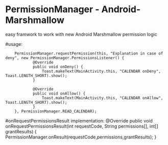 # PermissionManager - Android-Marshmallow
easy framwork to work with new Android Marshmallow permission logic


#usage:

        PermissionManager.requestPermission(this, "Explanation in case of deny", new PermissionManager.PermissionsListener() {
                @Override
                public void onDeny() {
                    Toast.makeText(MainActivity.this, "CALENDAR onDeny", Toast.LENGTH_SHORT).show();
                }

                @Override
                public void onAllow() {
                    Toast.makeText(MainActivity.this, "CALENDAR onAllow", Toast.LENGTH_SHORT).show();
                }
        }, PermissionManager.READ_CALENDAR);
        
        
        
#onRequestPermissionsResult implementation:
        @Override
        public void onRequestPermissionsResult(int requestCode, String permissions[], int[] grantResults) {
            PermissionManager.onResult(requestCode,permissions,grantResults);
        }
